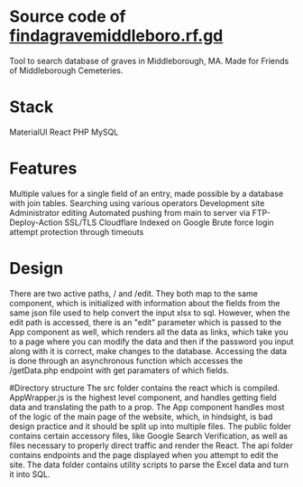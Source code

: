 # Source code of [findagravemiddleboro.rf.gd](http://findagravemiddleboro.rf.gd)
Tool to search database of graves in Middleborough, MA. Made for Friends of Middleborough Cemeteries.

# Stack

MaterialUI
React
PHP
MySQL

# Features

Multiple values for a single field of an entry, made possible by a database with join tables.
Searching using various operators
Development site
Administrator editing
Automated pushing from main to server via FTP-Deploy-Action
SSL/TLS
Cloudflare
Indexed on Google
Brute force login attempt protection through timeouts


# Design 

There are two active paths, / and /edit. They both map to the same <App /> component, which is initialized with information about the fields from the same json file used to help convert the input xlsx to sql. However, when the edit path is accessed, there is an "edit" parameter which is passed to the App component as well, which renders all the data as links, which take you to a page where you can modify the data and then if the password you input along with it is correct, make changes to the database. Accessing the data is done through an asynchronous function which accesses the /getData.php endpoint with get paramaters of which fields.  


#Directory structure
The src folder contains the react which is compiled. AppWrapper.js is the highest level component, and handles getting field data and translating the path to a prop. The App component handles most of the logic of the main page of the website, which, in hindsight, is bad design practice and it should be split up into multiple files.  The public folder contains certain accessory files, like Google Search Verification, as well as files necessary to properly direct traffic and render the React. The api folder contains endpoints and the page displayed when you attempt to edit the site. The data folder contains utility scripts to parse the Excel data and turn it into SQL.
